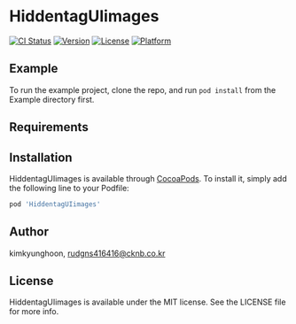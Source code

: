 # HiddentagUIimages

[![CI Status](https://img.shields.io/travis/kimkyunghoon/HiddentagUIimages.svg?style=flat)](https://travis-ci.org/kimkyunghoon/HiddentagUIimages)
[![Version](https://img.shields.io/cocoapods/v/HiddentagUIimages.svg?style=flat)](https://cocoapods.org/pods/HiddentagUIimages)
[![License](https://img.shields.io/cocoapods/l/HiddentagUIimages.svg?style=flat)](https://cocoapods.org/pods/HiddentagUIimages)
[![Platform](https://img.shields.io/cocoapods/p/HiddentagUIimages.svg?style=flat)](https://cocoapods.org/pods/HiddentagUIimages)

## Example

To run the example project, clone the repo, and run `pod install` from the Example directory first.

## Requirements

## Installation

HiddentagUIimages is available through [CocoaPods](https://cocoapods.org). To install
it, simply add the following line to your Podfile:

```ruby
pod 'HiddentagUIimages'
```

## Author

kimkyunghoon, rudgns416416@cknb.co.kr

## License

HiddentagUIimages is available under the MIT license. See the LICENSE file for more info.
